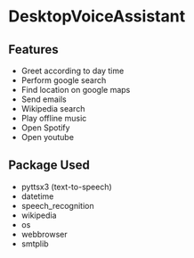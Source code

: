 # DesktopVoiceAssistant

## Features
- Greet according to day time
- Perform google search
- Find location on google maps
- Send emails
- Wikipedia search
- Play offline music
- Open Spotify
- Open youtube

## Package Used 
- pyttsx3 (text-to-speech)
- datetime
- speech_recognition
- wikipedia
- os
- webbrowser
- smtplib
